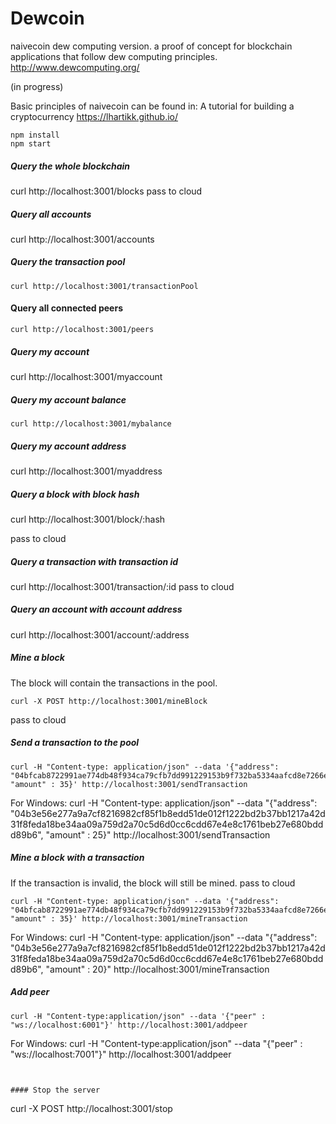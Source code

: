 # Dewcoin 

naivecoin dew computing version. a proof of concept for blockchain applications that follow dew computing principles. http://www.dewcomputing.org/

(in progress)

Basic principles of naivecoin can be found in: A tutorial for building a cryptocurrency https://lhartikk.github.io/
```
npm install
npm start
```


##### Query the whole blockchain
curl http://localhost:3001/blocks
pass to cloud


##### Query all accounts

curl http://localhost:3001/accounts


##### Query the transaction pool
```
curl http://localhost:3001/transactionPool
```


#### Query all connected peers
```
curl http://localhost:3001/peers
```


##### Query my account

curl http://localhost:3001/myaccount


##### Query my account balance
```
curl http://localhost:3001/mybalance
```


##### Query my account address

curl http://localhost:3001/myaddress



##### Query a block with block hash

curl http://localhost:3001/block/:hash

pass to cloud



##### Query a transaction with transaction id

curl http://localhost:3001/transaction/:id
pass to cloud


##### Query an account with account address

curl http://localhost:3001/account/:address



##### Mine a block
The block will contain the transactions in the pool.
```
curl -X POST http://localhost:3001/mineBlock
``` 
pass to cloud


##### Send a transaction to the pool
```
curl -H "Content-type: application/json" --data '{"address": "04bfcab8722991ae774db48f934ca79cfb7dd991229153b9f732ba5334aafcd8e7266e47076996b55a14bf9913ee3145ce0cfc1372ada8ada74bd287450313534b", "amount" : 35}' http://localhost:3001/sendTransaction
```
For Windows:
curl -H "Content-type: application/json" --data "{\"address\": \"04b3e56e277a9a7cf8216982cf85f1b8edd51de012f1222bd2b37bb1217a42d31f8feda18be34aa09a759d2a70c5d6d0cc6cdd67e4e8c1761beb27e680bddd89b6\", \"amount\" : 25}" http://localhost:3001/sendTransaction



##### Mine a block with a transaction
If the transaction is invalid, the block will still be mined.
pass to cloud
```
curl -H "Content-type: application/json" --data '{"address": "04bfcab8722991ae774db48f934ca79cfb7dd991229153b9f732ba5334aafcd8e7266e47076996b55a14bf9913ee3145ce0cfc1372ada8ada74bd287450313534b", "amount" : 35}' http://localhost:3001/mineTransaction
```
For Windows:
curl -H "Content-type: application/json" --data "{\"address\": \"04b3e56e277a9a7cf8216982cf85f1b8edd51de012f1222bd2b37bb1217a42d31f8feda18be34aa09a759d2a70c5d6d0cc6cdd67e4e8c1761beb27e680bddd89b6\", \"amount\" : 20}" http://localhost:3001/mineTransaction


##### Add peer
```
curl -H "Content-type:application/json" --data '{"peer" : "ws://localhost:6001"}' http://localhost:3001/addpeer
```
For Windows:
curl -H "Content-type:application/json" --data "{\"peer\" : \"ws://localhost:7001\"}" http://localhost:3001/addpeer
```


#### Stop the server
```
curl -X POST http://localhost:3001/stop
```

